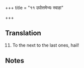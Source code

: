 +++
title = "११ उपोत्तमेभ्यः स्वाहा"

+++
## Translation
11. To the next to the last ones, hail!

## Notes

